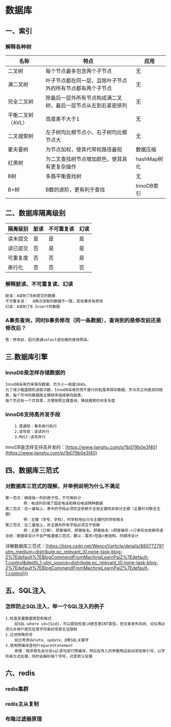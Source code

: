 # 数据库

## 一、索引

### 解释各种树

| 名称 | 特点 | 应用 |
| ---- | ---- | ---- |
| 二叉树 | 每个节点最多包含两个子节点 | 无 |
| 满二叉树 | 叶子节点都在同一层，且除叶子节点外的所有节点都有两个子节点 | 无 |
| 完全二叉树 | 除最后一层外所有节点构成满二叉树，最后一层节点从左到右紧密排列 | 无 |
| 平衡二叉树（AVL） | 高度差不大于1 | 无 |
| 二叉搜索树 | 左子树均比根节点小，右子树均比根节点大 | 无 |
| 霍夫曼树 | 为节点加权，使其代带权路径最短 | 数据压缩 |
| 红黑树 | 为二叉查找树节点增加颜色，使其具有更复杂操作 | hashMap树化 |
| B树 | 多路平衡查找树 | 无 |
| B+树 | B数的进阶，更有利于查找 | InnoDB索引 |

## 二、数据库隔离级别

| 隔离级别 | 脏读 | 不可重复读 | 幻读 |
| ---- | ---- | ---- | ---- |
| 读未提交 | 是 | 是 | 是 |
| 读已提交 | 否 | 是 | 是 |
| 可重复度 | 否 | 否 | 是 |
| 串行化 | 否 | 否 | 否 |

### 解释脏读、不可重复读、幻读
    脏读：A读到了B未提交的数据
    不可重复读：  A两次读取的数据不一致，其他事务有修改
    幻读：A读到了B Insert的数据
    
### A事务查询，同时B事务修改（同一条数据），查询到的是修改前还是修改后？
    答：修改前，因为普通select语句做的是快照读。

## 三.数据库引擎

### InnoDB是怎样存储数据的
    InnoDB采用页来保存数据，页大小一般是16kb。
    为了减少磁盘随机读取次数，InnoDB采用页而不是行的粒度来保存数据，页与页之间是双向链表，每个页中的数据按主键排序组成单向链表，
    每个页还有一个页目录，方便按照主键查询，降低搜索时间复杂度

### InnoDB支持高并发手段
        1.普通锁：事务串行执行
        2.读写锁：读读并行
        3.MVCC:读写并行

InnoDB是怎样支持高并发的：[https://www.jianshu.com/p/1b079b0e3f40](https://www.jianshu.com/p/1b079b0e3f40)

## 四、数据库三范式

### 对数据库三范式的理解，并举例说明为什么不满足
    第一范式：确保每一列的原子性，不可再拆分
            例：电话列存储了固定电话和移动电话两种数据
    第二范式：在一基础上，表中的字段必须完全依赖于全部主键而非部分主键（主要针对联合主键）
            例：主键（学号、学校），列学校地址只与主键列的学校相关
    第三范式：在二基础上，非主键外所有字段必须互不依赖
            例：主键（订单）、顾客编号、顾客姓名，顾客姓名->顾客编号->订单存在依赖传递
    总结：数据库设计不会严格遵循三范式，要以：需求>性能>表结构，的顺序设计
详解数据库三范式：[https://blog.csdn.net/Wenco1/article/details/88077279?utm_medium=distribute.pc_relevant_t0.none-task-blog-2%7Edefault%7EBlogCommendFromMachineLearnPai2%7Edefault-1.control&depth_1-utm_source=distribute.pc_relevant_t0.none-task-blog-2%7Edefault%7EBlogCommendFromMachineLearnPai2%7Edefault-1.control]()

## 五、SQL注入

### 怎样防止SQL注入，举一个SQL注入的例子
    1.检查变量数据类型和格式
        如SQL:where id={$id}，可以提前检查id是否是INT类型。但文章发布系统、论坛等必须允许用户提交任意字符串的场景无法限制
    2.过滤特殊符号
        如过考虑delete、update、@等SQL关键字
    3.使用预编译语句PrepareStatement
        原理：程序首先会对该sql语句进行预编译，然后在传入的参数两边自动添加单引号，以字符串方式处理，同时会解析每个字符，对其转义处理

## 六、redis

### redis集群

### redis主从复制

### 布隆过滤器原理